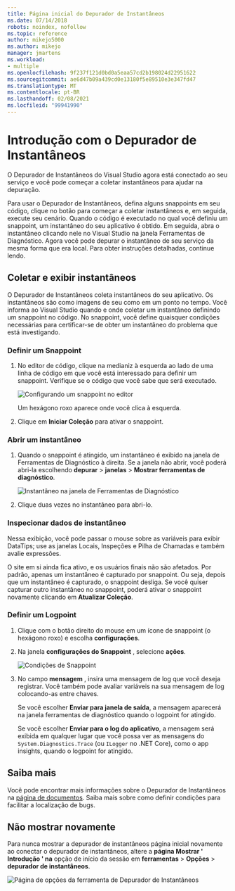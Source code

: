 ```yaml
---
title: Página inicial do Depurador de Instantâneos
ms.date: 07/14/2018
robots: noindex, nofollow
ms.topic: reference
author: mikejo5000
ms.author: mikejo
manager: jmartens
ms.workload:
- multiple
ms.openlocfilehash: 9f237f121d0bd0a5eaa57cd2b198024d22951622
ms.sourcegitcommit: ae6d47b09a439cd0e13180f5e89510e3e347fd47
ms.translationtype: MT
ms.contentlocale: pt-BR
ms.lasthandoff: 02/08/2021
ms.locfileid: "99941990"
---
```

# <a name="getting-started-with-the-snapshot-debugger"></a>Introdução com o Depurador de Instantâneos

O Depurador de Instantâneos do Visual Studio agora está conectado ao seu serviço e você pode começar a coletar instantâneos para ajudar na depuração.

Para usar o Depurador de Instantâneos, defina alguns snappoints em seu código, clique no botão para começar a coletar instantâneos e, em seguida, execute seu cenário. Quando o código é executado no qual você definiu um snappoint, um instantâneo do seu aplicativo é obtido. Em seguida, abra o instantâneo clicando nele no Visual Studio na janela Ferramentas de Diagnóstico. Agora você pode depurar o instantâneo de seu serviço da mesma forma que era local. Para obter instruções detalhadas, continue lendo.

## <a name="collect-and-view-snapshots"></a>Coletar e exibir instantâneos

O Depurador de Instantâneos coleta instantâneos do seu aplicativo. Os instantâneos são como imagens de seu como em um ponto no tempo. Você informa ao Visual Studio quando e onde coletar um instantâneo definindo um snappoint no código. No snappoint, você define quaisquer condições necessárias para certificar-se de obter um instantâneo do problema que está investigando.

### <a name="set-a-snappoint"></a>Definir um Snappoint

1. No editor de código, clique na medianiz à esquerda ao lado de uma linha de código em que você está interessado para definir um snappoint. Verifique se o código que você sabe que será executado.

    ![Configurando um snappoint no editor](../media/snapshot-startpage-set-snappoint.png)

    Um hexágono roxo aparece onde você clica à esquerda.

2. Clique em **Iniciar Coleção** para ativar o snappoint.

### <a name="open-a-snapshot"></a>Abrir um instantâneo

1. Quando o snappoint é atingido, um instantâneo é exibido na janela de Ferramentas de Diagnóstico à direita. Se a janela não abrir, você poderá abri-la escolhendo **depurar**  >  **janelas**  >  **Mostrar ferramentas de diagnóstico**.

    ![Instantâneo na janela de Ferramentas de Diagnóstico](../media/snapshot-startpage-diagsession-window.png)

2. Clique duas vezes no instantâneo para abri-lo.

### <a name="inspect-snapshot-data"></a>Inspecionar dados de instantâneo

Nessa exibição, você pode passar o mouse sobre as variáveis para exibir DataTips; use as janelas Locais, Inspeções e Pilha de Chamadas e também avalie expressões.

O site em si ainda fica ativo, e os usuários finais não são afetados. Por padrão, apenas um instantâneo é capturado por snappoint. Ou seja, depois que um instantâneo é capturado, o snappoint desliga. Se você quiser capturar outro instantâneo no snappoint, poderá ativar o snappoint novamente clicando em **Atualizar Coleção**.

### <a name="set-a-logpoint"></a>Definir um Logpoint

1. Clique com o botão direito do mouse em um ícone de snappoint (o hexágono roxo) e escolha **configurações**.

2. Na janela **configurações do Snappoint** , selecione **ações**.

    ![Condições de Snappoint](../media/snapshot-startpage-logpoint.png)

3. No campo **mensagem** , insira uma mensagem de log que você deseja registrar. Você também pode avaliar variáveis na sua mensagem de log colocando-as entre chaves.

    Se você escolher **Enviar para janela de saída**, a mensagem aparecerá na janela ferramentas de diagnóstico quando o logpoint for atingido.

    Se você escolher **Enviar para o log do aplicativo**, a mensagem será exibida em qualquer lugar que você possa ver as mensagens do `System.Diagnostics.Trace` (ou `ILogger` no .NET Core), como o app insights, quando o logpoint for atingido.

## <a name="learn-more"></a>Saiba mais

Você pode encontrar mais informações sobre o Depurador de Instantâneos na [página de documentos](../debug-live-azure-applications.md). Saiba mais sobre como definir condições para facilitar a localização de bugs.

## <a name="dont-show-me-this-again"></a>Não mostrar novamente

Para nunca mostrar a depurador de instantâneos página inicial novamente ao conectar o depurador de instantâneos, altere a **página Mostrar ' Introdução ' na** opção de início da sessão em **ferramentas**  >  **Opções**  >  **depurador de instantâneos**.

![Página de opções da ferramenta de Depurador de Instantâneos](../media/snapshot-startpage-tools-options.png)
